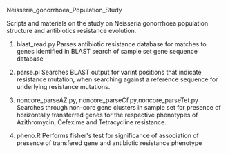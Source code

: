 Neisseria_gonorrhoea_Population_Study

Scripts and  materials on the study on Neisseria gonorrhoea population structure and antibiotics resistance evolution.

1) blast_read.py
    Parses antibiotic resistance database for matches to genes identified in 
    BLAST search of sample set gene sequence database
    
2) parse.pl
   Searches BLAST output for varint positions that indicate resistance mutation, 
   when searching against a reference sequence for underlying resistance mutations.
   
3) noncore_parseAZ.py, noncore_parseCf.py,noncore_parseTet.py
   Searches through non-core gene clusters in sample set for presence of 
   horizontally transferred genes for the respective phenotypes of Azithromycin,
   Cefexime and Tetracycline resistance.
   
4) pheno.R
   Performs fisher's test for significance of association of presence 
   of transfered gene and antibiotic resistance phenotype
